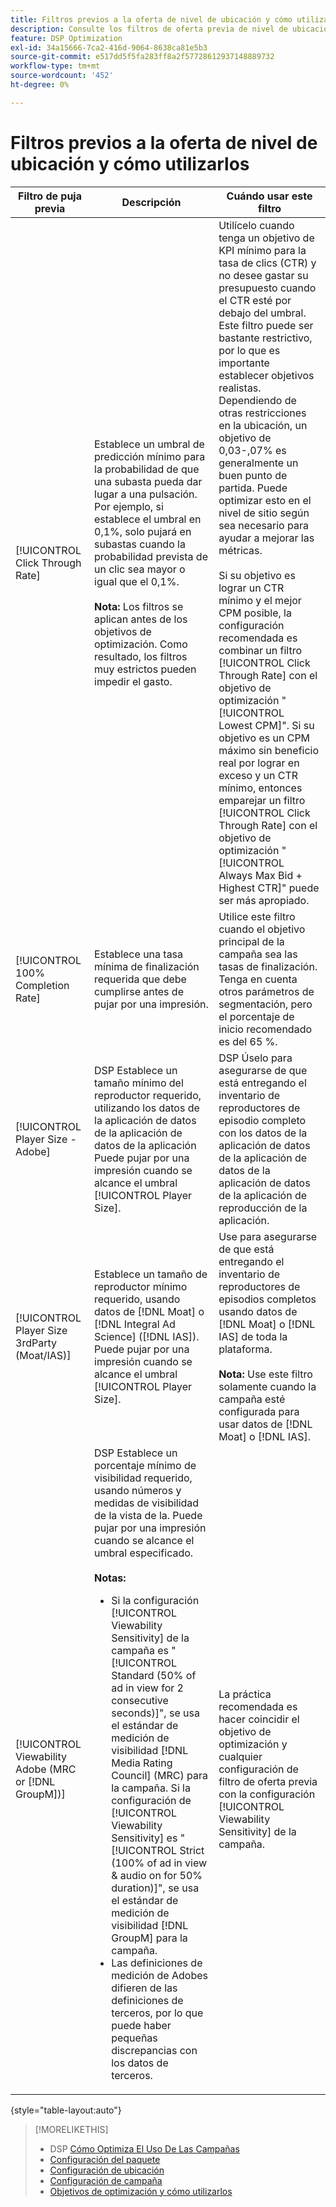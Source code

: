```yaml
---
title: Filtros previos a la oferta de nivel de ubicación y cómo utilizarlos
description: Consulte los filtros de oferta previa de nivel de ubicación disponibles y vea cómo utilizarlos.
feature: DSP Optimization
exl-id: 34a15666-7ca2-416d-9064-8638ca81e5b3
source-git-commit: e517dd5f5fa283ff8a2f57728612937148889732
workflow-type: tm+mt
source-wordcount: '452'
ht-degree: 0%

---
```


# Filtros previos a la oferta de nivel de ubicación y cómo utilizarlos

| Filtro de puja previa | Descripción | Cuándo usar este filtro |
| ---------------| ----------- | ---------------------- |
| [!UICONTROL Click Through Rate] | Establece un umbral de predicción mínimo para la probabilidad de que una subasta pueda dar lugar a una pulsación. Por ejemplo, si establece el umbral en 0,1%, solo pujará en subastas cuando la probabilidad prevista de un clic sea mayor o igual que el 0,1%.<br><br><b>Nota:</b> Los filtros se aplican antes de los objetivos de optimización. Como resultado, los filtros muy estrictos pueden impedir el gasto. | Utilícelo cuando tenga un objetivo de KPI mínimo para la tasa de clics (CTR) y no desee gastar su presupuesto cuando el CTR esté por debajo del umbral. Este filtro puede ser bastante restrictivo, por lo que es importante establecer objetivos realistas. Dependiendo de otras restricciones en la ubicación, un objetivo de 0,03-,07% es generalmente un buen punto de partida. Puede optimizar esto en el nivel de sitio según sea necesario para ayudar a mejorar las métricas.<br><br>Si su objetivo es lograr un CTR mínimo y el mejor CPM posible, la configuración recomendada es combinar un filtro [!UICONTROL Click Through Rate] con el objetivo de optimización &quot;[!UICONTROL Lowest CPM]&quot;. Si su objetivo es un CPM máximo sin beneficio real por lograr en exceso y un CTR mínimo, entonces emparejar un filtro [!UICONTROL Click Through Rate] con el objetivo de optimización &quot;[!UICONTROL Always Max Bid + Highest CTR]&quot; puede ser más apropiado. |
| [!UICONTROL 100% Completion Rate] | Establece una tasa mínima de finalización requerida que debe cumplirse antes de pujar por una impresión. | Utilice este filtro cuando el objetivo principal de la campaña sea las tasas de finalización. Tenga en cuenta otros parámetros de segmentación, pero el porcentaje de inicio recomendado es del 65 %. |
| [!UICONTROL Player Size - Adobe] | DSP Establece un tamaño mínimo del reproductor requerido, utilizando los datos de la aplicación de datos de la aplicación de datos de la aplicación Puede pujar por una impresión cuando se alcance el umbral [!UICONTROL Player Size]. | DSP Úselo para asegurarse de que está entregando el inventario de reproductores de episodio completo con los datos de la aplicación de datos de la aplicación de datos de la aplicación de datos de la aplicación de reproducción de la aplicación. |
| [!UICONTROL Player Size 3rdParty (Moat/IAS)] | Establece un tamaño de reproductor mínimo requerido, usando datos de [!DNL Moat] o [!DNL Integral Ad Science] ([!DNL IAS]). Puede pujar por una impresión cuando se alcance el umbral [!UICONTROL Player Size]. | Use para asegurarse de que está entregando el inventario de reproductores de episodios completos usando datos de [!DNL Moat] o [!DNL IAS] de toda la plataforma.<br><br><b>Nota:</b> Use este filtro solamente cuando la campaña esté configurada para usar datos de [!DNL Moat] o [!DNL IAS]. |
| [!UICONTROL Viewability Adobe (MRC or [!DNL GroupM])] | DSP Establece un porcentaje mínimo de visibilidad requerido, usando números y medidas de visibilidad de la vista de la. Puede pujar por una impresión cuando se alcance el umbral especificado.<br><br><b>Notas:</b><ul><li>Si la configuración [!UICONTROL Viewability Sensitivity] de la campaña es &quot;[!UICONTROL Standard (50% of ad in view for 2 consecutive seconds)]&quot;, se usa el estándar de medición de visibilidad [!DNL Media Rating Council] (MRC) para la campaña. Si la configuración de [!UICONTROL Viewability Sensitivity] es &quot;[!UICONTROL Strict (100% of ad in view & audio on for 50% duration)]&quot;, se usa el estándar de medición de visibilidad [!DNL GroupM] para la campaña.</li><li>Las definiciones de medición de Adobes difieren de las definiciones de terceros, por lo que puede haber pequeñas discrepancias con los datos de terceros.</li></ul> | La práctica recomendada es hacer coincidir el objetivo de optimización y cualquier configuración de filtro de oferta previa con la configuración [!UICONTROL Viewability Sensitivity] de la campaña. |

{style="table-layout:auto"}

>[!MORELIKETHIS]
>
>* DSP [Cómo Optimiza El Uso De Las Campañas](optimization-how-dsp-optimizes-campaigns.md)
>* [Configuración del paquete](/help/dsp/campaign-management/packages/package-settings.md)
>* [Configuración de ubicación](/help/dsp/campaign-management/placements/placement-settings.md)
>* [Configuración de campaña](/help/dsp/campaign-management/campaigns/campaign-settings.md)
>* [Objetivos de optimización y cómo utilizarlos](optimization-goals.md)
